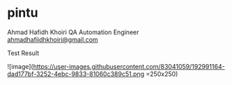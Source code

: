 # pintu

Ahmad Hafidh Khoiri
QA Automation Engineer
ahmadhafiidhkhoiri@gmail.com

Test Result

![image](https://user-images.githubusercontent.com/83041059/192991164-dad177bf-3252-4ebc-9833-81060c389c51.png =250x250)
